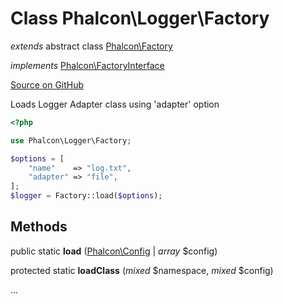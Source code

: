 # Class **Phalcon\\Logger\\Factory**

*extends* abstract class [Phalcon\Factory](/[[language]]/[[version]]/api/Phalcon_Factory)

*implements* [Phalcon\FactoryInterface](/[[language]]/[[version]]/api/Phalcon_FactoryInterface)

<a href="https://github.com/phalcon/cphalcon/blob/master/phalcon/logger/factory.zep" class="btn btn-default btn-sm">Source on GitHub</a>

Loads Logger Adapter class using 'adapter' option

```php
<?php

use Phalcon\Logger\Factory;

$options = [
    "name"    => "log.txt",
    "adapter" => "file",
];
$logger = Factory::load($options);

```

## Methods

public static **load** ([Phalcon\Config](/[[language]]/[[version]]/api/Phalcon_Config) | *array* $config)

protected static **loadClass** (*mixed* $namespace, *mixed* $config)

...